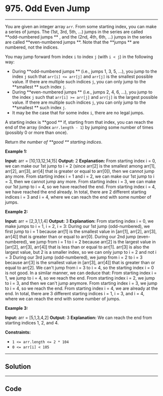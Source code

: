 # 975. Odd Even Jump

---

You are given an integer array `arr`. From some starting index, you can make a series of jumps. The (1st, 3rd, 5th, ...) jumps in the series are called **odd-numbered jumps ** , and the (2nd, 4th, 6th, ...) jumps in the series are called **even-numbered jumps **. Note that the **jumps ** are numbered, not the indices.

You may jump forward from index `i` to index `j` (with `i < j`) in the following way:

  * During **odd-numbered jumps ** (i.e., jumps 1, 3, 5, ...), you jump to the index `j` such that `arr[i] <= arr[j]` and `arr[j]` is the smallest possible value. If there are multiple such indices `j`, you can only jump to the **smallest ** such index `j`.
  * During **even-numbered jumps ** (i.e., jumps 2, 4, 6, ...), you jump to the index `j` such that `arr[i] >= arr[j]` and `arr[j]` is the largest possible value. If there are multiple such indices `j`, you can only jump to the **smallest ** such index `j`.
  * It may be the case that for some index `i`, there are no legal jumps.



A starting index is **good ** if, starting from that index, you can reach the end of the array (index `arr.length - 1`) by jumping some number of times (possibly 0 or more than once).

Return _the number of **good ** starting indices_.

 

**Example 1:**


**Input:** arr = [10,13,12,14,15]
**Output:** 2
**Explanation:** 
From starting index i = 0, we can make our 1st jump to i = 2 (since arr[2] is the smallest among arr[1], arr[2], arr[3], arr[4] that is greater or equal to arr[0]), then we cannot jump any more.
From starting index i = 1 and i = 2, we can make our 1st jump to i = 3, then we cannot jump any more.
From starting index i = 3, we can make our 1st jump to i = 4, so we have reached the end.
From starting index i = 4, we have reached the end already.
In total, there are 2 different starting indices i = 3 and i = 4, where we can reach the end with some number of
jumps.


**Example 2:**


**Input:** arr = [2,3,1,1,4]
**Output:** 3
**Explanation:** 
From starting index i = 0, we make jumps to i = 1, i = 2, i = 3:
During our 1st jump (odd-numbered), we first jump to i = 1 because arr[1] is the smallest value in [arr[1], arr[2], arr[3], arr[4]] that is greater than or equal to arr[0].
During our 2nd jump (even-numbered), we jump from i = 1 to i = 2 because arr[2] is the largest value in [arr[2], arr[3], arr[4]] that is less than or equal to arr[1]. arr[3] is also the largest value, but 2 is a smaller index, so we can only jump to i = 2 and not i = 3
During our 3rd jump (odd-numbered), we jump from i = 2 to i = 3 because arr[3] is the smallest value in [arr[3], arr[4]] that is greater than or equal to arr[2].
We can't jump from i = 3 to i = 4, so the starting index i = 0 is not good.
In a similar manner, we can deduce that:
From starting index i = 1, we jump to i = 4, so we reach the end.
From starting index i = 2, we jump to i = 3, and then we can't jump anymore.
From starting index i = 3, we jump to i = 4, so we reach the end.
From starting index i = 4, we are already at the end.
In total, there are 3 different starting indices i = 1, i = 3, and i = 4, where we can reach the end with some
number of jumps.


**Example 3:**


**Input:** arr = [5,1,3,4,2]
**Output:** 3
**Explanation:** We can reach the end from starting indices 1, 2, and 4.


 

**Constraints:**

  * `1 <= arr.length <= 2 * 104`
  * `0 <= arr[i] < 105`

---

## Solution



---

## Code
```python


```